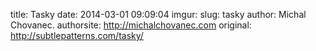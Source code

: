 title: Tasky
date: 2014-03-01 09:09:04
imgur: 
slug: tasky
author: Michal Chovanec.
authorsite: http://michalchovanec.com
original: http://subtlepatterns.com/tasky/
